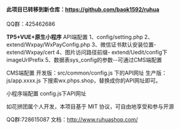 
####	此项目已转移到新仓库：https://github.com/baok1592/ruhua

QQ群：425462686

**TP5+VUE+原生小程序**
API端配置
1、config/setting.php
2、extend/Wxpay/WxPayConfig.php
3、微信证书默认安装位置- extend/Wxpay/cert
4、图片访问路径前缀- extend/Uedit/config下imageUrlPrefix
5、数据表sys_config的参数--可通过CMS端配置


CMS端配置
开发版：src/common/config.js 下的API网址
生产版：js/app.xxxx.js 下搜索wx.phps.shop，替换成你的API网址即可。


小程序端配置
config.js下API网址

如花拼团属个人开发，本项目基于 MIT 协议，可自由地享受和参与开源

QQ群:728615087   文档：http://www.ruhuashop.com/
